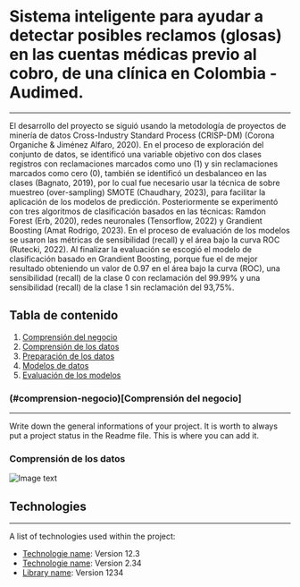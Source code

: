 # Sistema inteligente para ayudar a detectar posibles reclamos (glosas) en las cuentas médicas previo al cobro, de una clínica en Colombia - Audimed.
***
El desarrollo del proyecto se siguió usando la metodología de proyectos de minería de datos Cross-Industry Standard Process (CRISP-DM) (Corona Organiche & Jiménez Alfaro, 2020). En el proceso de exploración del conjunto de datos, se identificó una variable objetivo con dos clases registros con reclamaciones marcados como uno (1) y sin reclamaciones marcados como cero (0), también se identificó un desbalanceo en las clases (Bagnato, 2019), por lo cual fue necesario usar la técnica de sobre muestreo (over-sampling) SMOTE (Chaudhary, 2023), para facilitar la aplicación de los modelos de predicción. Posteriormente se experimentó con tres algoritmos de clasificación basados en las técnicas: Ramdon Forest (Erb, 2020), redes neuronales (Tensorflow, 2022) y Grandient Boosting (Amat Rodrigo, 2023). En el proceso de evaluación de los modelos se usaron las métricas de sensibilidad (recall) y el área bajo la curva ROC (Rutecki, 2022). Al finalizar la evaluación se escogió el modelo de clasificación basado en Grandient Boosting, porque fue el de mejor resultado obteniendo un valor de 0.97 en el área bajo la curva (ROC), una sensibilidad (recall) de la clase 0 con reclamación del 99.99% y una sensibilidad (recall) de la clase 1 sin reclamación del 93,75%.

## Tabla de contenido
1. [Comprensión del negocio](#comprension-negocio)
2. [Comprensión de los datos](#comprension-datos)
3. [Preparación de los datos](#preparacion-datos)
4. [Modelos de datos](#modelos-datos)
5. [Evaluación de los modelos](#evaluacion-modelos)

### (#comprension-negocio)[Comprensión del negocio]
***
Write down the general informations of your project. It is worth to always put a project status in the Readme file. This is where you can add it. 
### Comprensión de los datos
![Image text](https://www.united-internet.de/fileadmin/user_upload/Brands/Downloads/Logo_IONOS_by.jpg)
## Technologies
***
A list of technologies used within the project:
* [Technologie name](https://example.com): Version 12.3 
* [Technologie name](https://example.com): Version 2.34
* [Library name](https://example.com): Version 1234
